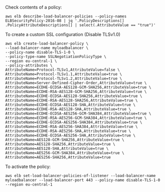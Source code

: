 Check contents of a policy:

    aws elb describe-load-balancer-policies --policy-names ELBSecurityPolicy-2016-08 | jq '.PolicyDescriptions[] .PolicyAttributeDescriptions[] | select(.AttributeValue == "true")'


To create a custom SSL configuration (Disable TLSv1.0)

    aws elb create-load-balancer-policy \
    --load-balancer-name myloadbalancer \
    --policy-name disable-TLS-1-0 \
    --policy-type-name SSLNegotiationPolicyType \
    --region eu-central-1 \
    --policy-attributes \
    AttributeName=Protocol-TLSv1,AttributeValue=false \
    AttributeName=Protocol-TLSv1.1,AttributeValue=true \
    AttributeName=Protocol-TLSv1.2,AttributeValue=true \
    AttributeName=Server-Defined-Cipher-Order,AttributeValue=true \
    AttributeName=ECDHE-ECDSA-AES128-GCM-SHA256,AttributeValue=true \
    AttributeName=ECDHE-RSA-AES128-GCM-SHA256,AttributeValue=true \
    AttributeName=ECDHE-ECDSA-AES128-SHA256,AttributeValue=true \
    AttributeName=ECDHE-RSA-AES128-SHA256,AttributeValue=true \
    AttributeName=ECDHE-ECDSA-AES128-SHA,AttributeValue=true \
    AttributeName=ECDHE-RSA-AES128-SHA,AttributeValue=true \
    AttributeName=ECDHE-ECDSA-AES256-GCM-SHA384,AttributeValue=true \
    AttributeName=ECDHE-RSA-AES256-GCM-SHA384,AttributeValue=true \
    AttributeName=ECDHE-ECDSA-AES256-SHA384,AttributeValue=true \
    AttributeName=ECDHE-RSA-AES256-SHA384,AttributeValue=true \
    AttributeName=ECDHE-RSA-AES256-SHA,AttributeValue=true \
    AttributeName=ECDHE-ECDSA-AES256-SHA,AttributeValue=true \
    AttributeName=AES128-GCM-SHA256,AttributeValue=true \
    AttributeName=AES128-SHA256,AttributeValue=true \
    AttributeName=AES128-SHA,AttributeValue=true \
    AttributeName=AES256-GCM-SHA384,AttributeValue=true \
    AttributeName=AES256-SHA256,AttributeValue=true

To activate the policy:

    aws elb set-load-balancer-policies-of-listener --load-balancer-name myloadbalancer --load-balancer-port 443 --policy-name disable-TLS-1-0 --region eu-central-1
